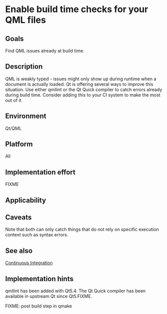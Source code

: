 # Enable build time checks for your QML files

## Goals

Find QML issues already at build time.

## Description

QML is weakly typed - issues might only show up during runtime when a document is actually loaded. Qt is offering several ways to improve this situation. Use either qmllint or the Qt Quick compiler to catch errors already during build time. Consider adding this to your CI system to make the most out of it.

## Environment

Qt/QML

## Platform

All

## Implementation effort

FIXME

## Applicability

## Caveats

Note that both can only catch things that do not rely on specific execution context such as syntax errors.

## See also

[Continuous Integration](https://toolbox.basyskom.com/FIXME "CI")

## Implementation hints

qmllint has been added with Qt5.4. The Qt Quick compiler has been available in upstream Qt since Qt5.FIXME.

FIXME: post build step in qmake
